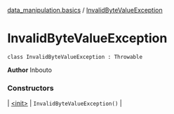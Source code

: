 [data_manipulation.basics](../index.md) / [InvalidByteValueException](.)

# InvalidByteValueException

`class InvalidByteValueException : Throwable`

**Author**
Inbouto

### Constructors

| [&lt;init&gt;](-init-.md) | `InvalidByteValueException()` |

